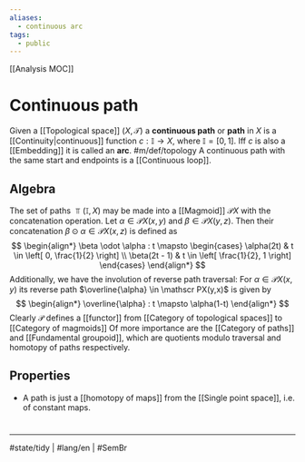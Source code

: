 ```yaml
---
aliases:
  - continuous arc
tags:
  - public
---
```

[[Analysis MOC]]
# Continuous path
Given a [[Topological space]] $(X, \mathcal{T})$ a **continuous path** or **path** in $X$ is a [[Continuity|continuous]] function $c : \mathbb{I} \to X$, where $\mathbb{I} = [0,1]$.
Iff $c$ is also a [[Embedding]] it is called an **arc**. #m/def/topology
A continuous path with the same start and endpoints is a [[Continuous loop]].

## Algebra

The set of paths $\Top(\mathbb{I}, X)$ may be made into a [[Magmoid]] $\mathscr PX$ with the concatenation operation.
Let $\alpha \in \mathscr PX(x,y)$ and $\beta \in \mathscr PX(y,z)$.
Then their concatenation $\beta \odot \alpha \in \mathscr P X(x,z)$ is defined as
$$
\begin{align*}
\beta \odot \alpha : t \mapsto \begin{cases}
\alpha(2t) & t \in \left[ 0, \frac{1}{2} \right] \\
\beta(2t - 1) & t \in \left[ \frac{1}{2}, 1 \right]
\end{cases}
\end{align*}
$$
Additionally, we have the involution of reverse path traversal:
For $\alpha \in \mathscr P X(x,y)$ its reverse path $\overline{\alpha} \in \mathscr PX(y,x)$ is given by
$$
\begin{align*}
\overline{\alpha} : t \mapsto \alpha(1-t)
\end{align*}
$$
Clearly $\mathscr P$ defines a [[functor]] from [[Category of topological spaces]] to [[Category of magmoids]]
Of more importance are the [[Category of paths]] and [[Fundamental groupoid]],
which are quotients modulo traversal and homotopy of paths respectively.

## Properties

- A path is just a [[homotopy of maps]] from the [[Single point space]], i.e. of constant maps.

#
---
#state/tidy | #lang/en | #SemBr 
